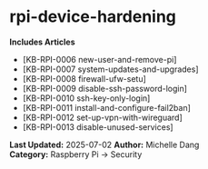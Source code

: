 # rpi-device-hardening
**Includes Articles** 
- [KB-RPI-0006 new-user-and-remove-pi]
- [KB-RPI-0007 system-updates-and-upgrades]
- [KB-RPI-0008 firewall-ufw-setu]
- [KB-RPI-0009 disable-ssh-password-login]
- [KB-RPI-0010 ssh-key-only-login]
- [KB-RPI-0011 install-and-configure-fail2ban]
- [KB-RPI-0012 set-up-vpn-with-wireguard]
- [KB-RPI-0013 disable-unused-services]

**Last Updated:** 2025-07-02
**Author:** Michelle Dang   
**Category:** Raspberry Pi → Security  

